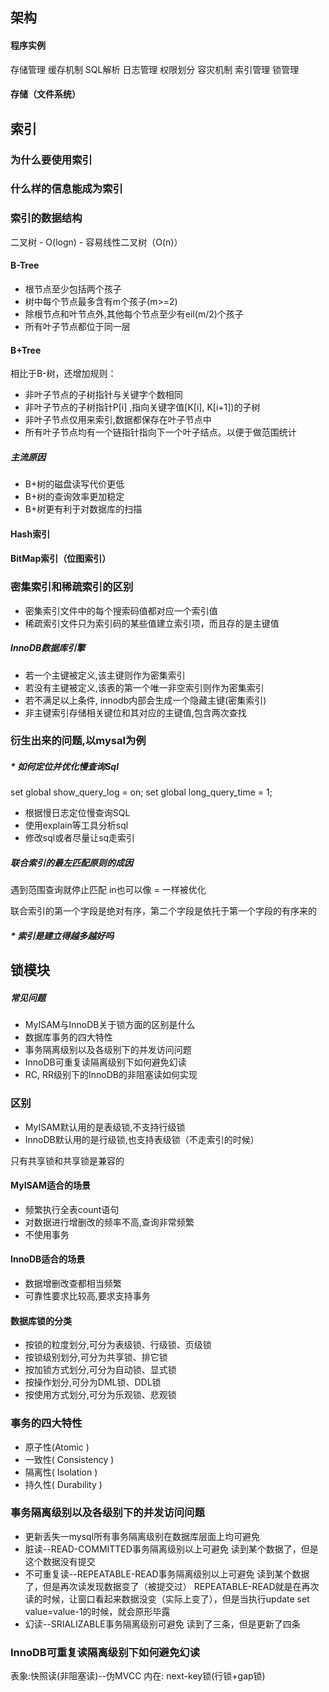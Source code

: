 ## 架构

#### 程序实例
存储管理
缓存机制
SQL解析
日志管理
权限划分
容灾机制
索引管理
锁管理
#### 存储（文件系统）

## 索引
 
### 为什么要使用索引
### 什么样的信息能成为索引
### 索引的数据结构

二叉树 - O(logn) - 容易线性二叉树（O(n)）

#### B-Tree
* 根节点至少包括两个孩子
* 树中每个节点最多含有m个孩子(m>=2)
* 除根节点和叶节点外,其他每个节点至少有eil(m/2)个孩子
* 所有叶子节点都位于同一层

#### B+Tree

相比于B-树，还增加规则：
* 非叶子节点的子树指针与关键字个数相同
* 非叶子节点的子树指针P[i] ,指向关键字值[K[i], K[i+1])的子树
* 非叶子节点仅用来索引,数据都保存在叶子节点中
* 所有叶子节点均有一个链指针指向下一个叶子结点。以便于做范围统计

##### 主流原因
* B+树的磁盘读写代价更低
* B+树的查询效率更加稳定
* B+树更有利于对数据库的扫描

#### Hash索引
#### BitMap索引（位图索引）

### 密集索引和稀疏索引的区别
* 密集索引文件中的每个搜索码值都对应一个索引值
* 稀疏索引文件只为索引码的某些值建立索引项，而且存的是主键值


##### InnoDB数据库引擎
* 若一个主键被定义,该主键则作为密集索引
* 若没有主键被定义,该表的第一个唯一非空索引则作为密集索引
* 若不满足以上条件, innodb内部会生成一个隐藏主键(密集索引)
* 非主键索引存储相关键位和其对应的主键值,包含两次查找

### 衍生出来的问题,以mysal为例
##### * 如何定位并优化慢查询Sql

set global show_query_log = on;
set global long_query_time = 1;

* 根据慢日志定位慢查询SQL
* 使用explain等工具分析sql
* 修改sql或者尽量让sq走索引


##### 联合索引的最左匹配原则的成因
遇到范围查询就停止匹配
in也可以像 = 一样被优化

联合索引的第一个字段是绝对有序，第二个字段是依托于第一个字段的有序来的

##### * 索引是建立得越多越好吗



## 锁模块

##### 常见问题
* MyISAM与InnoDB关于锁方面的区别是什么
* 数据库事务的四大特性
* 事务隔离级别以及各级别下的并发访问问题
* InnoDB可重复读隔离级别下如何避免幻读
* RC, RR级别下的InnoDB的非阻塞读如何实现

### 区别
* MyISAM默认用的是表级锁,不支持行级锁
* InnoDB默认用的是行级锁,也支持表级锁（不走索引的时候）

只有共享锁和共享锁是兼容的

#### MyISAM适合的场景
* 频繁执行全表count语句
* 对数据进行增删改的频率不高,查询非常频繁
* 不使用事务

#### InnoDB适合的场景
* 数据增删改查都相当频繁
* 可靠性要求比较高,要求支持事务

#### 数据库锁的分类
* 按锁的粒度划分,可分为表级锁、行级锁、页级锁
* 按锁级别划分,可分为共享锁、排它锁
* 按加锁方式划分,可分为自动锁、显式锁
* 按操作划分,可分为DML锁、DDL锁
* 按使用方式划分,可分为乐观锁、悲观锁

### 事务的四大特性
* 原子性(Atomic )
* 一致性( Consistency )
* 隔离性( Isolation )
* 持久性( Durability )

### 事务隔离级别以及各级别下的并发访问问题
* 更新丢失一mysql所有事务隔离级别在数据库层面上均可避免
* 脏读--READ-COMMITTED事务隔离级别以上可避免
读到某个数据了，但是这个数据没有提交
* 不可重复读--REPEATABLE-READ事务隔离级别以上可避免
读到某个数据了，但是再次读发现数据变了（被提交过）
REPEATABLE-READ就是在再次读的时候，让窗口看起来数据没变（实际上变了），但是当执行update set value=value-1的时候，就会原形毕露
* 幻读--SRIALIZABLE事务隔离级别可避免
读到了三条，但是更新了四条


### InnoDB可重复读隔离级别下如何避免幻读
表象:快照读(非阻塞读)--伪MVCC
内在: next-key锁(行锁+gap锁)
